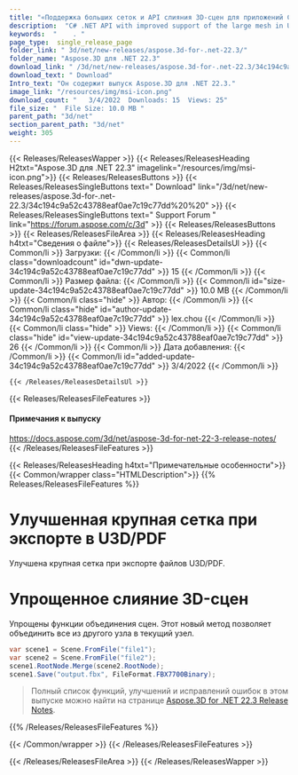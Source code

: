 ```yaml
---
title: "«Поддержка больших сеток и API слияния 3D-сцен для приложений C#, ASP.NET»"
description:  "C# .NET API with improved support of the large mesh in U3D / PDF file exporting, enhanced 3D scene merging to merge everything from any node to current node."
keywords:  "    . "
page_type:  single_release_page
folder_link: " 3d/net/new-releases/aspose.3d-for-.net-22.3/"
folder_name: "Aspose.3D для .NET 22.3"
download_link: " /3d/net/new-releases/aspose.3d-for-.net-22.3/34c194c9a52c43788eaf0ae7c19c77dd"
download_text: " Download"
Intro_text: "Он содержит выпуск Aspose.3D для .NET 22.3."
image_link: "/resources/img/msi-icon.png"
download_count: "   3/4/2022  Downloads: 15  Views: 25"
file_size: "  File Size: 10.0 MB "
parent_path: "3d/net"
section_parent_path: "3d/net"
weight: 305
---
```


{{< Releases/ReleasesWapper >}}
  {{< Releases/ReleasesHeading H2txt="Aspose.3D для .NET 22.3" imagelink="/resources/img/msi-icon.png">}}
  {{< Releases/ReleasesButtons >}}
    {{< Releases/ReleasesSingleButtons text=" Download" link="/3d/net/new-releases/aspose.3d-for-.net-22.3/34c194c9a52c43788eaf0ae7c19c77dd%20%20" >}}
    {{< Releases/ReleasesSingleButtons text=" Support Forum " link="https://forum.aspose.com/c/3d" >}}
  {{< Releases/ReleasesButtons >}}
  {{< Releases/ReleasesFileArea >}}
    {{< Releases/ReleasesHeading h4txt="Сведения о файле">}}
    {{< Releases/ReleasesDetailsUl >}}
            {{< Common/li >}} Загрузки: {{< /Common/li >}}
      {{< Common/li class="downloadcount" id="dwn-update-34c194c9a52c43788eaf0ae7c19c77dd" >}} 15 {{< /Common/li >}}
      {{< Common/li >}} Размер файла: {{< /Common/li >}}
      {{< Common/li id="size-update-34c194c9a52c43788eaf0ae7c19c77dd" >}} 10.0 MB {{< /Common/li >}} 
      {{< Common/li class="hide" >}} Автор: {{< /Common/li >}}
      {{< Common/li  class="hide" id="author-update-34c194c9a52c43788eaf0ae7c19c77dd" >}} lex.chou {{< /Common/li >}} 
      {{< Common/li  class="hide" >}} Views: {{< /Common/li >}} 
      {{< Common/li  class="hide" id="view-update-34c194c9a52c43788eaf0ae7c19c77dd" >}} 26 {{< /Common/li >}} 
      {{< Common/li >}} Дата добавления: {{< /Common/li >}}
      {{< Common/li id="added-update-34c194c9a52c43788eaf0ae7c19c77dd" >}} 3/4/2022 {{< /Common/li >}} 

    {{< /Releases/ReleasesDetailsUl >}}

  {{< Releases/ReleasesFileFeatures >}}
      <h4>Примечания к выпуску</h4><div> <a href="https://docs.aspose.com/3d/net/aspose-3d-for-net-22-3-release-notes/">https://docs.aspose.com/3d/net/aspose-3d-for-net-22-3-release-notes/</a></div>
  {{< /Releases/ReleasesFileFeatures >}}

{{< Releases/ReleasesHeading h4txt="Примечательные особенности">}}
{{< Common/wrapper class="HTMLDescription">}}
{{% Releases/ReleasesFileFeatures %}}

# Улучшенная крупная сетка при экспорте в U3D/PDF

Улучшена крупная сетка при экспорте файлов U3D/PDF.

# Упрощенное слияние 3D-сцен

Упрощены функции объединения сцен. Этот новый метод позволяет объединить все из другого узла в текущий узел.

```csharp
var scene1 = Scene.FromFile("file1");
var scene2 = Scene.FromFile("file2");
scene1.RootNode.Merge(scene2.RootNode);
scene1.Save("output.fbx", FileFormat.FBX7700Binary);
```

> Полный список функций, улучшений и исправлений ошибок в этом выпуске можно найти на странице [Aspose.3D for .NET 22.3 Release Notes](https://docs.aspose.com/3d/net/aspose-3d-for-net-22-3-release-notes/).

{{% /Releases/ReleasesFileFeatures %}}

{{< /Common/wrapper >}}
{{< /Releases/ReleasesFileFeatures >}}

{{< /Releases/ReleasesFileArea >}}
{{< /Releases/ReleasesWapper >}}

